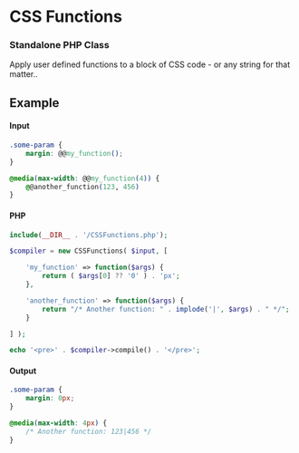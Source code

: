 # CSS Functions
### Standalone PHP Class
Apply user defined functions to a block of CSS code - or any string for that matter..


## Example

#### Input
```CSS
.some-param {
    margin: @@my_function();
}

@media(max-width: @@my_function(4)) {
    @@another_function(123, 456)
}
```

#### PHP
```PHP
include(__DIR__ . '/CSSFunctions.php');

$compiler = new CSSFunctions( $input, [

    'my_function' => function($args) {
        return ( $args[0] ?? '0' ) . 'px';
    },

    'another_function' => function($args) {
        return "/* Another function: " . implode('|', $args) . " */";
    }

] );

echo '<pre>' . $compiler->compile() . '</pre>';
```


#### Output

```css
.some-param {
    margin: 0px;
}

@media(max-width: 4px) {
    /* Another function: 123|456 */
}
```
